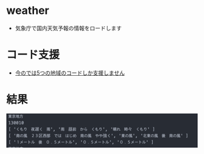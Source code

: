# weather
 - 気象庁で国内天気予報の情報をロードします

# コード支援
 - [今のでは5つの地域のコードしか支援しません](https://github.com/aiden6791/weather/blob/main/src/ForeCast.ts)
   
# 結果
  ![alt text](https://github.com/aiden6791/weather/blob/main/image/result.png?raw=true)
